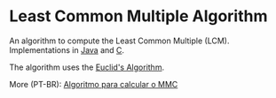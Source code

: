 <h1>Least Common Multiple Algorithm</h1>
<p>An algorithm to compute the Least Common Multiple (LCM). Implementations in <a href="https://github.com/HenriqueIni/BlogCyberiniCodes/blob/master/2018/March/LCM/LCM.java">Java</a> and <a href="https://github.com/HenriqueIni/BlogCyberiniCodes/blob/master/2018/March/LCM/LCM.c">C</a>.</p>
<p>The algorithm uses the <a href="https://github.com/HenriqueIni/BlogCyberiniCodes/tree/master/2018/March/GCD">Euclid's Algorithm</a>.</p>
<p>More (PT-BR): <a href="https://www.blogcyberini.com/2018/03/algoritmo-para-calcular-o-mmc.html">Algoritmo para calcular o MMC</a></p>
